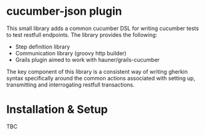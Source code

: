 cucumber-json plugin
======================

This small library adds a common cucumber DSL for writing cucumber tests to test restfull endpoints.  The library
provides the following:

* Step definition library
* Communication library (groovy http builder)
* Grails plugin aimed to work with hauner/grails-cucumber

The key component of this library is a consistent way of writing gherkin syntax specifically around the common actions
associated with setting up, transmitting and interrogating restfull transactions.

Installation & Setup
======================

TBC
